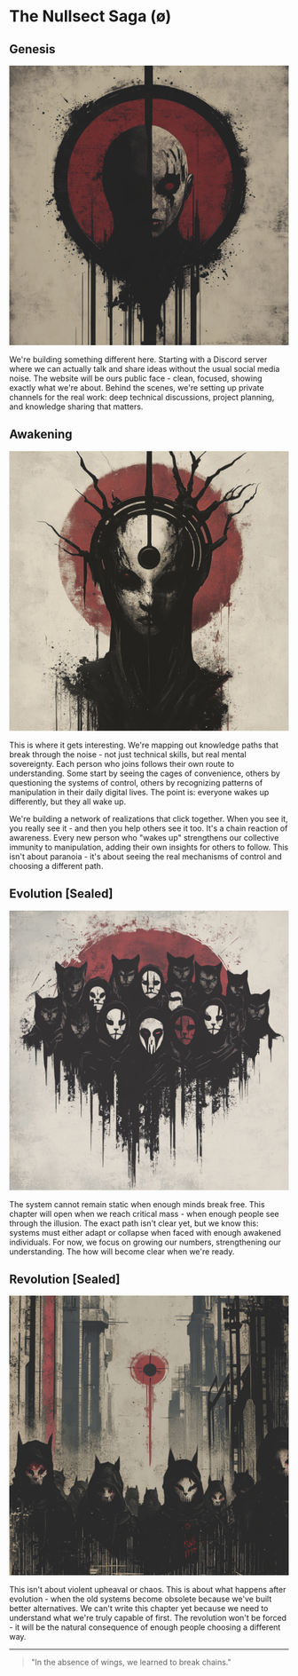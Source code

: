 # The Nullsect Saga (ø)

## Genesis

![genesis](./media/genesis.png)

We're building something different here. Starting with a Discord server where we can actually talk and share ideas without the usual social media noise. The website will be ours public face - clean, focused, showing exactly what we're about. Behind the scenes, we're setting up private channels for the real work: deep technical discussions, project planning, and knowledge sharing that matters.

## Awakening

![awakening](./media/awakening.png)

This is where it gets interesting. We're mapping out knowledge paths that break through the noise - not just technical skills, but real mental sovereignty. Each person who joins follows their own route to understanding. Some start by seeing the cages of convenience, others by questioning the systems of control, others by recognizing patterns of manipulation in their daily digital lives. The point is: everyone wakes up differently, but they all wake up.

We're building a network of realizations that click together. When you see it, you really see it - and then you help others see it too. It's a chain reaction of awareness. Every new person who "wakes up" strengthens our collective immunity to manipulation, adding their own insights for others to follow. This isn't about paranoia - it's about seeing the real mechanisms of control and choosing a different path.

## Evolution [Sealed]

![evolution](./media/evolution.png)

The system cannot remain static when enough minds break free. This chapter will open when we reach critical mass - when enough people see through the illusion. The exact path isn't clear yet, but we know this: systems must either adapt or collapse when faced with enough awakened individuals. For now, we focus on growing our numbers, strengthening our understanding. The how will become clear when we're ready.

## Revolution [Sealed]

![revolution](./media/revolution.png)

This isn't about violent upheaval or chaos. This is about what happens after evolution - when the old systems become obsolete because we've built better alternatives. We can't write this chapter yet because we need to understand what we're truly capable of first. The revolution won't be forced - it will be the natural consequence of enough people choosing a different way.

---

> "In the absence of wings, we learned to break chains."
